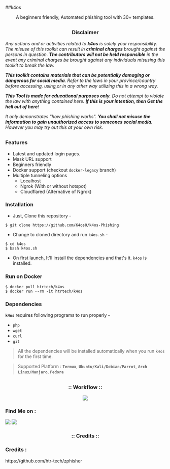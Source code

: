 ##k4os 




<p align="center">A beginners friendly, Automated phishing tool with 30+ templates.</p>

##

<h3><p align="center">Disclaimer</p></h3>

<i>Any actions and or activities related to <b>k4os</b> is solely your responsibility. The misuse of this toolkit can result in <b>criminal charges</b> brought against the persons in question. <b>The contributors will not be held responsible</b> in the event any criminal charges be brought against any individuals misusing this toolkit to break the law.

<b>This toolkit contains materials that can be potentially damaging or dangerous for social media</b>. Refer to the laws in your province/country before accessing, using,or in any other way utilizing this in a wrong way.

<b>This Tool is made for educational purposes only</b>. Do not attempt to violate the law with anything contained here. <b>If this is your intention, then Get the hell out of here</b>!

It only demonstrates "how phishing works". <b>You shall not misuse the information to gain unauthorized access to someones social media</b>. However you may try out this at your own risk.</i>

##

### Features

- Latest and updated login pages.
- Mask URL support 
- Beginners friendly
- Docker support (checkout `docker-legacy` branch)
- Multiple tunneling options
  - Localhost
  - Ngrok (With or without hotspot)
  - Cloudflared (Alternative of Ngrok)


### Installation

- Just, Clone this repository -
```
$ git clone https://github.com/K4os0/k4os-Phishing
```

- Change to cloned directory and run `k4os.sh` -
```
$ cd k4os
$ bash k4os.sh
```

- On first launch, It'll install the dependencies and that's it. `k4os` is installed.

### Run on Docker
```
$ docker pull htrtech/k4os
$ docker run --rm -it htrtech/k4os
```

### Dependencies

**`k4os`** requires following programs to run properly - 
- `php`
- `wget`
- `curl`
- `git`

> All the dependencies will be installed automatically when you run `k4os` for the first time.

> Supported Platform : **`Termux`**, **`Ubuntu/Kali/Debian/Parrot`**, **`Arch Linux/Manjaro`**, **`Fedora`**

##

<h3 align="center">
:: Workflow ::
</h3>
<p align="center">
<img src=".imgs/wf.gif"/>
</p>




### Find Me on :
<p align="left">
  <a href="[https://www.youtube.com/channel/UCvEixOhptdW0SI9U9tyHRFg](https://www.youtube.com/channel/UCvEixOhptdW0SI9U9tyHRFg)" target="_blank"><img src="https://i.ibb.co/nLgZ9TS/Sin-t-tulo.png"></a>
  <a href="https://m.me/tahmid.rayat.official" target="_blank"><img src="https://i.ibb.co/Npz1k7T/Sin-t-tulo-1.png"></a>
</p>

<h3 align="center">
:: Credits :: 
</h3>

### Credits :
<p align="left">
  https://github.com/htr-tech/zphisher</p>

